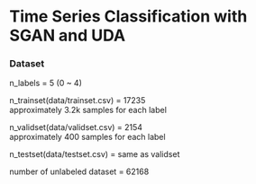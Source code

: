 # Time Series Classification with SGAN and UDA

### Dataset

n_labels = 5 (0 ~ 4)<br>

n_trainset(data/trainset.csv) = 17235<br>
approximately 3.2k samples for each label

n_validset(data/validset.csv) = 2154<br>
approximately 400 samples for each label

n_testset(data/testset.csv) = same as validset

number of unlabeled dataset = 62168

